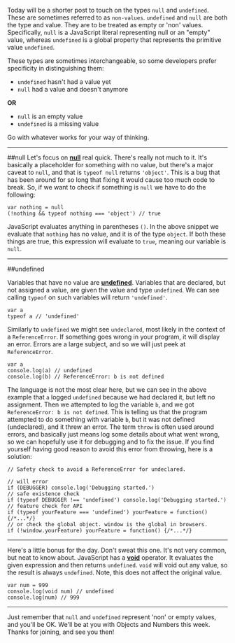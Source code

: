 Today will be a shorter post to touch on the types `null` and `undefined`. These are sometimes referred to as `non-values`. `undefined` and `null` are both the type and value. They are to be treated as empty or 'non' values. Specifically, `null` is a JavaScript literal representing null or an "empty" value, whereas `undefined` is a global property that represents the primitive value `undefined`.

These types are sometimes interchangeable, so some developers prefer specificity in distinguishing them:

- `undefined` hasn't had a value yet
- `null` had a value and doesn't anymore

**OR**

- `null` is an empty value
- `undefined` is a missing value

Go with whatever works for your way of thinking.

---
##null
Let's focus on **[null](https://developer.mozilla.org/en-US/docs/Web/JavaScript/Reference/Global_Objects/null)** real quick. There's really not much to it. It's basically a placeholder for something with no value, but there's a major caveat to `null`, and that is `typeof null` returns `'object'`. This is a bug that has been around for so long that fixing it would cause too much code to break. So, if we want to check if something is `null` we have to do the following:

<?prettify?>
```
var nothing = null
(!nothing && typeof nothing === 'object') // true
```

JavaScript evaluates anything in parentheses `()`. In the above snippet we evaluate that `nothing` has no value, and it is of the type `object`. If both these things are true, this expression will evaluate to `true`, meaning our variable is `null`.

---
##undefined

Variables that have no value are **[undefined](https://developer.mozilla.org/en-US/docs/Web/JavaScript/Reference/Global_Objects/undefined)**. Variables that are declared, but not assigned a value, are given the value and type `undefined`. We can see calling `typeof` on such variables will return `'undefined'`.

<?prettify?>
```
var a
typeof a // 'undefined'
```

Similarly to `undefined` we might see `undeclared`, most likely in the context of a `ReferenceError`. If something goes wrong in your program, it will display an error. Errors are a large subject, and so we will just peek at `ReferenceError`.

<?prettify?>
```
var a
console.log(a) // undefined
console.log(b) // ReferenceError: b is not defined
```

The language is not the most clear here, but we can see in the above example that `a` logged `undefined` because we had declared it, but left no assignment. Then we attempted to log the variable `b`, and we got `ReferenceError: b is not defined`. This is telling us that the program attempted to do something with variable `b`, but it was not defined (undeclared), and it threw an error. The term `throw` is often used around errors, and basically just means log some details about what went wrong, so we can hopefully use it for debugging and to fix the issue. If you find yourself having good reason to avoid this error from throwing, here is a solution:

<?prettify?>
```
// Safety check to avoid a ReferenceError for undeclared.

// will error
if (DEBUGGER) console.log('Debugging started.')
// safe existence check
if (typeof DEBUGGER !== 'undefined') console.log('Debugging started.')
// feature check for API
if (typeof yourFeature === 'undefined') yourFeature = function(){/*...*/}
// or check the global object. window is the global in browsers.
if (!window.yourFeature) yourFeature = function() {/*...*/}
```

---

Here's a little bonus for the day. Don't sweat this one. It's not very common, but neat to know about. JavaScript has a **[void](https://developer.mozilla.org/en-US/docs/Web/JavaScript/Reference/Operators/void)** operator. It evaluates the given expression and then returns `undefined`. `void` will void out any value, so the result is always `undefined`. Note, this does not affect the original value.

<?prettify?>
```
var num = 999
console.log(void num) // undefined
console.log(num) // 999
```

--- 

Just remember that `null` and `undefined` represent 'non' or empty values, and you'll be OK. We'll be at you with Objects and Numbers this week. Thanks for joining, and see you then!